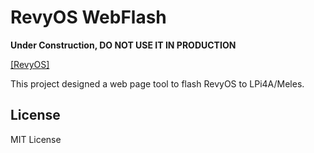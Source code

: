 # RevyOS WebFlash

**Under Construction, DO NOT USE IT IN PRODUCTION**

[[RevyOS]](https://docs.revyos.dev)

This project designed a web page tool to flash RevyOS to LPi4A/Meles.

## License

MIT License
